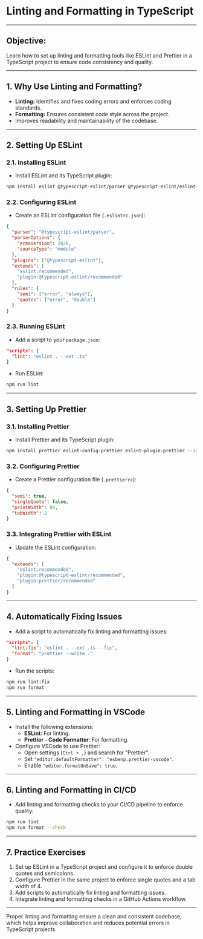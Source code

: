 
# Linting and Formatting in TypeScript

---

## **Objective:**
Learn how to set up linting and formatting tools like ESLint and Prettier in a TypeScript project to ensure code consistency and quality.

---

## **1. Why Use Linting and Formatting?**
- **Linting:** Identifies and fixes coding errors and enforces coding standards.
- **Formatting:** Ensures consistent code style across the project.
- Improves readability and maintainability of the codebase.

---

## **2. Setting Up ESLint**
### **2.1. Installing ESLint**
- Install ESLint and its TypeScript plugin:
```bash
npm install eslint @typescript-eslint/parser @typescript-eslint/eslint-plugin --save-dev
```

### **2.2. Configuring ESLint**
- Create an ESLint configuration file (`.eslintrc.json`):
```json
{
  "parser": "@typescript-eslint/parser",
  "parserOptions": {
    "ecmaVersion": 2020,
    "sourceType": "module"
  },
  "plugins": ["@typescript-eslint"],
  "extends": [
    "eslint:recommended",
    "plugin:@typescript-eslint/recommended"
  ],
  "rules": {
    "semi": ["error", "always"],
    "quotes": ["error", "double"]
  }
}
```

### **2.3. Running ESLint**
- Add a script to your `package.json`:
```json
"scripts": {
  "lint": "eslint . --ext .ts"
}
```
- Run ESLint:
```bash
npm run lint
```

---

## **3. Setting Up Prettier**
### **3.1. Installing Prettier**
- Install Prettier and its TypeScript plugin:
```bash
npm install prettier eslint-config-prettier eslint-plugin-prettier --save-dev
```

### **3.2. Configuring Prettier**
- Create a Prettier configuration file (`.prettierrc`):
```json
{
  "semi": true,
  "singleQuote": false,
  "printWidth": 80,
  "tabWidth": 2
}
```

### **3.3. Integrating Prettier with ESLint**
- Update the ESLint configuration:
```json
{
  "extends": [
    "eslint:recommended",
    "plugin:@typescript-eslint/recommended",
    "plugin:prettier/recommended"
  ]
}
```

---

## **4. Automatically Fixing Issues**
- Add a script to automatically fix linting and formatting issues:
```json
"scripts": {
  "lint:fix": "eslint . --ext .ts --fix",
  "format": "prettier --write ."
}
```
- Run the scripts:
```bash
npm run lint:fix
npm run format
```

---

## **5. Linting and Formatting in VSCode**
- Install the following extensions:
  - **ESLint**: For linting.
  - **Prettier - Code Formatter**: For formatting.
- Configure VSCode to use Prettier:
  - Open settings (`Ctrl + ,`) and search for "Prettier".
  - Set `"editor.defaultFormatter": "esbenp.prettier-vscode"`.
  - Enable `"editor.formatOnSave": true`.

---

## **6. Linting and Formatting in CI/CD**
- Add linting and formatting checks to your CI/CD pipeline to enforce quality:
```bash
npm run lint
npm run format --check
```

---

## **7. Practice Exercises**
1. Set up ESLint in a TypeScript project and configure it to enforce double quotes and semicolons.
2. Configure Prettier in the same project to enforce single quotes and a tab width of 4.
3. Add scripts to automatically fix linting and formatting issues.
4. Integrate linting and formatting checks in a GitHub Actions workflow.

---

Proper linting and formatting ensure a clean and consistent codebase, which helps improve collaboration and reduces potential errors in TypeScript projects.
